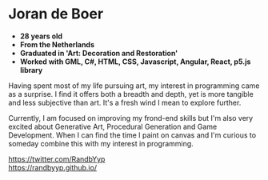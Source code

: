 # Joran de Boer

- **28 years old**
- **From the Netherlands**
- **Graduated in 'Art: Decoration and Restoration'**
- **Worked with GML, C#, HTML, CSS, Javascript, Angular, React, p5.js library**

Having spent most of my life pursuing art, my interest in programming came as a surprise. I find it offers both a breadth and depth, yet is more tangible and less subjective than art. It's a fresh wind I mean to explore further.

Currently, I am focused on improving my frond-end skills but I'm also very excited about Generative Art, Procedural Generation and Game Development. When I can find the time I paint on canvas and I'm curious to someday combine this with my interest in programming.

https://twitter.com/RandbYyp<br/>https://randbyyp.github.io/
